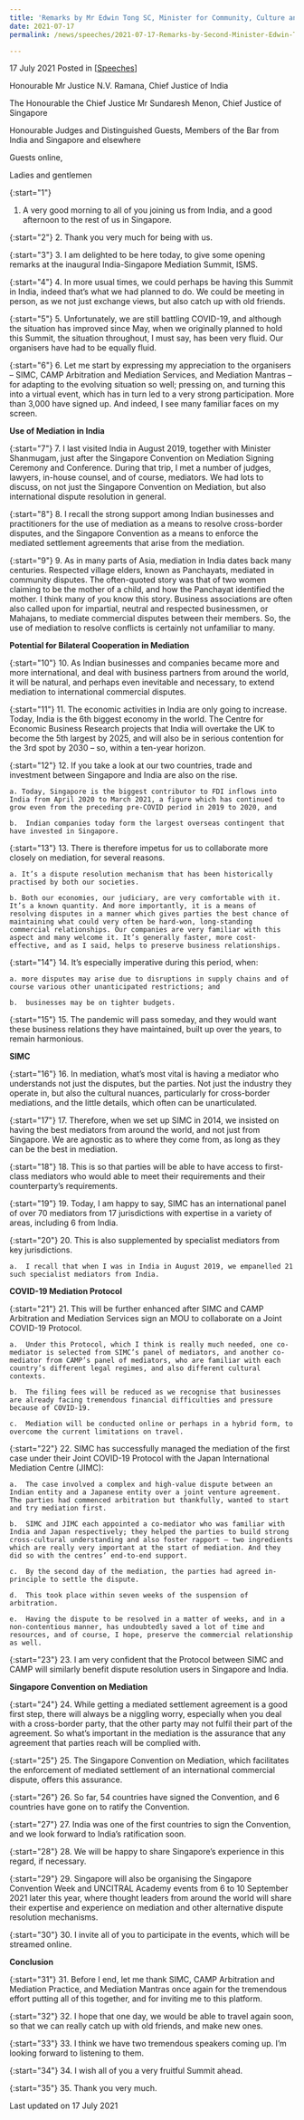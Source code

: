 ```yaml
---
title: 'Remarks by Mr Edwin Tong SC, Minister for Community, Culture and Youth and Second Minister for Law at the India-Singapore Mediation Summit'
date: 2021-07-17
permalink: /news/speeches/2021-07-17-Remarks-by-Second-Minister-Edwin-Tong-at-India-Singapore-Mediation-Summit

---
```



17 July 2021 Posted in [[Speeches](/news/speeches)]

Honourable Mr Justice N.V. Ramana, 
Chief Justice of India

The Honourable the Chief Justice Mr Sundaresh Menon, 
Chief Justice of Singapore

Honourable Judges and Distinguished Guests, Members of the Bar from India and Singapore and elsewhere

Guests online,

Ladies and gentlemen

{:start="1"}
1.	A very good morning to all of you joining us from India, and a good afternoon to the rest of us in Singapore.
 
{:start="2"}
2.	Thank you very much for being with us.

{:start="3"}
3.	I am delighted to be here today, to give some opening remarks at the inaugural India-Singapore Mediation Summit, ISMS.

{:start="4"}
4.	In more usual times, we could perhaps be having this Summit in India, indeed that’s what we had planned to do. We could be meeting in person, as we not just exchange views, but also catch up with old friends.  

{:start="5"}
5.	Unfortunately, we are still battling COVID-19, and although the situation has improved since May, when we originally planned to hold this Summit, the situation throughout, I must say, has been very fluid. Our organisers have had to be equally fluid. 

{:start="6"}
6.	Let me start by expressing my appreciation to the organisers – SIMC, CAMP Arbitration and Mediation Services, and Mediation Mantras – for adapting to the evolving situation so well; pressing on, and turning this into a virtual event, which has in turn led to a very strong participation. More than 3,000 have signed up. And indeed, I see many familiar faces on my screen.

**Use of Mediation in India**
 
{:start="7"}
7.	I last visited India in August 2019, together with Minister Shanmugam, just after the Singapore Convention on Mediation Signing Ceremony and Conference.  During that trip, I met a number of judges, lawyers, in-house counsel, and of course, mediators. We had lots to discuss, on not just the Singapore Convention on Mediation, but also international dispute resolution in general. 

{:start="8"}
8.	I recall the strong support among Indian businesses and practitioners for the use of mediation as a means to resolve cross-border disputes, and the Singapore Convention as a means to enforce the mediated settlement agreements that arise from the mediation.

{:start="9"}
9.	As in many parts of Asia, mediation in India dates back many centuries. Respected village elders, known as Panchayats, mediated in community disputes. The often-quoted story was that of two women claiming to be the mother of a child, and how the Panchayat identified the mother. I think many of you know this story. Business associations are often also called upon for impartial, neutral and respected businessmen, or Mahajans, to mediate commercial disputes between their members. So, the use of mediation to resolve conflicts is certainly not unfamiliar to many.

**Potential for Bilateral Cooperation in Mediation**

{:start="10"}
10.	As Indian businesses and companies became more and more international, and deal with business partners from around the world, it will be natural, and perhaps even inevitable and necessary, to extend mediation to international commercial disputes.

{:start="11"}
11.	The economic activities in India are only going to increase. Today, India is the 6th biggest economy in the world. The Centre for Economic Business Research projects that India will overtake the UK to become the 5th largest by 2025, and will also be in serious contention for the 3rd spot by 2030 – so, within a ten-year horizon.

{:start="12"}
12.	If you take a look at our two countries, trade and investment between Singapore and India are also on the rise.

    a. Today, Singapore is the biggest contributor to FDI inflows into India from April 2020 to March 2021, a figure which has continued to grow even from the preceding pre-COVID period in 2019 to 2020, and 
    
    b.	Indian companies today form the largest overseas contingent that have invested in Singapore.

{:start="13"}
13.	There is therefore impetus for us to collaborate more closely on mediation, for several reasons.

    a. It’s a dispute resolution mechanism that has been historically practised by both our societies.  

    b. Both our economies, our judiciary, are very comfortable with it. It’s a known quantity. And more importantly, it is a means of resolving disputes in a manner which gives parties the best chance of maintaining what could very often be hard-won, long-standing commercial relationships. Our companies are very familiar with this aspect and many welcome it. It’s generally faster, more cost-effective, and as I said, helps to preserve business relationships.

{:start="14"}
14.	It’s especially imperative during this period, when: 

    a. more disputes may arise due to disruptions in supply chains and of course various other unanticipated restrictions; and 
    
    b.	businesses may be on tighter budgets.

{:start="15"}
15.	The pandemic will pass someday, and they would want these business relations they have maintained, built up over the years, to remain harmonious.

**SIMC**

{:start="16"}
16.	In mediation, what’s most vital is having a mediator who understands not just the disputes, but the parties. Not just the industry they operate in, but also the cultural nuances, particularly for cross-border mediations, and the little details, which often can be unarticulated. 

{:start="17"}
17.	Therefore, when we set up SIMC in 2014, we insisted on having the best mediators from around the world, and not just from Singapore. We are agnostic as to where they come from, as long as they can be the best in mediation.

{:start="18"}
18.	This is so that parties will be able to have access to first-class mediators who would able to meet their requirements and their counterparty’s requirements.

{:start="19"}
19.	Today, I am happy to say, SIMC has an international panel of over 70 mediators from 17 jurisdictions with expertise in a variety of areas, including 6 from India.

{:start="20"}
20.	This is also supplemented by specialist mediators from key jurisdictions. 

    a.	I recall that when I was in India in August 2019, we empanelled 21 such specialist mediators from India.

**COVID-19 Mediation Protocol**

{:start="21"}
21.	This will be further enhanced after SIMC and CAMP Arbitration and Mediation Services sign an MOU to collaborate on a Joint COVID-19 Protocol.

    a.	Under this Protocol, which I think is really much needed, one co-mediator is selected from SIMC’s panel of mediators, and another co-mediator from CAMP’s panel of mediators, who are familiar with each country’s different legal regimes, and also different cultural contexts. 
    
    b.	The filing fees will be reduced as we recognise that businesses are already facing tremendous financial difficulties and pressure because of COVID-19.

    c.	Mediation will be conducted online or perhaps in a hybrid form, to overcome the current limitations on travel.

{:start="22"}
22.	SIMC has successfully managed the mediation of the first case under their Joint COVID-19 Protocol with the Japan International Mediation Centre (JIMC):

    a.	The case involved a complex and high-value dispute between an Indian entity and a Japanese entity over a joint venture agreement. The parties had commenced arbitration but thankfully, wanted to start and try mediation first. 
    
    b.	SIMC and JIMC each appointed a co-mediator who was familiar with India and Japan respectively; they helped the parties to build strong cross-cultural understanding and also foster rapport – two ingredients which are really very important at the start of mediation. And they did so with the centres’ end-to-end support. 

    c.	By the second day of the mediation, the parties had agreed in-principle to settle the dispute. 

    d.	This took place within seven weeks of the suspension of arbitration.

    e.	Having the dispute to be resolved in a matter of weeks, and in a non-contentious manner, has undoubtedly saved a lot of time and resources, and of course, I hope, preserve the commercial relationship as well. 

{:start="23"}
23.	I am very confident that the Protocol between SIMC and CAMP will similarly benefit dispute resolution users in Singapore and India. 

**Singapore Convention on Mediation**

{:start="24"}
24.	While getting a mediated settlement agreement is a good first step, there will always be a niggling worry, especially when you deal with a cross-border party, that the other party may not fulfil their part of the agreement. So what’s important in the mediation is the assurance that any agreement that parties reach will be complied with.

{:start="25"}
25.	The Singapore Convention on Mediation, which facilitates the enforcement of mediated settlement of an international commercial dispute, offers this assurance.

{:start="26"}
26.	So far, 54 countries have signed the Convention, and 6 countries have gone on to ratify the Convention. 

{:start="27"}
27.	India was one of the first countries to sign the Convention, and we look forward to India’s ratification soon. 

{:start="28"}
28.	We will be happy to share Singapore’s experience in this regard, if necessary.

{:start="29"}
29.	Singapore will also be organising the Singapore Convention Week and UNCITRAL Academy events from 6 to 10 September 2021 later this year, where thought leaders from around the world will share their expertise and experience on mediation and other alternative dispute resolution mechanisms.

{:start="30"}
30.	I invite all of you to participate in the events, which will be streamed online.

**Conclusion**

{:start="31"}
31.	Before I end, let me thank SIMC, CAMP Arbitration and Mediation Practice, and Mediation Mantras once again for the tremendous effort putting all of this together, and for inviting me to this platform.

{:start="32"}
32.	I hope that one day, we would be able to travel again soon, so that we can really catch up with old friends, and make new ones.

{:start="33"}
33.	I think we have two tremendous speakers coming up. I’m looking forward to listening to them. 

{:start="34"}
34.	I wish all of you a very fruitful Summit ahead.

{:start="35"}
35.	Thank you very much.

<p class="right-side-updated">Last updated on 17 July 2021</p>
